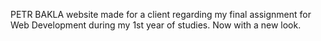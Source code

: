 PETR BAKLA website made for a client regarding my final assignment for Web Development during my 1st year of studies. Now with a new look.
